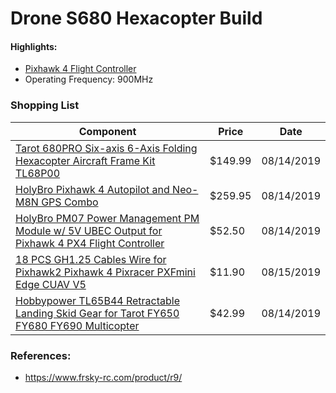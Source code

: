 
# Drone S680 Hexacopter Build


#### Highlights:

- [Pixhawk 4 Flight Controller](https://github.com/ArduPilot/ardupilot/tree/master/libraries/AP_HAL_ChibiOS/hwdef/Pixhawk4)
- Operating Frequency: 900MHz

### Shopping List

| Component | Price | Date |
| - | - | - |
| [Tarot 680PRO Six-axis 6-Axis Folding Hexacopter Aircraft Frame Kit TL68P00](https://www.amazon.com/gp/product/B00T5VMHJW) | $149.99 | 08/14/2019 |
| [HolyBro Pixhawk 4 Autopilot and Neo-M8N GPS Combo](https://www.amazon.com/gp/product/B07K8RVZ1) | $259.95 | 08/14/2019 |
| [HolyBro PM07 Power Management PM Module w/ 5V UBEC Output for Pixhawk 4 PX4 Flight Controller ](https://www.amazon.com/gp/product/B07SSMM4TY) | $52.50 | 08/14/2019 |
| [18 PCS GH1.25 Cables Wire for Pixhawk2 Pixhawk 4 Pixracer PXFmini Edge CUAV V5 ](https://www.amazon.com/gp/product/B07PLPT2Z6) | $11.90 | 08/15/2019 |
| [Hobbypower TL65B44 Retractable Landing Skid Gear for Tarot FY650 FY680 FY690 Multicopter ](https://www.amazon.com/gp/product/B0142GYATY/) | $42.99 | 08/14/2019 |

### References:

- https://www.frsky-rc.com/product/r9/
